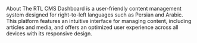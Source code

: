 About
The RTL CMS Dashboard is a user-friendly content management system designed for right-to-left languages such as Persian and Arabic. This platform features an intuitive interface for managing content, including articles and media, and offers an optimized user experience across all devices with its responsive design.